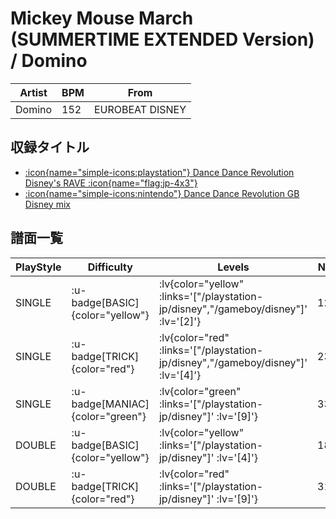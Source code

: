 # Mickey Mouse March (SUMMERTIME EXTENDED Version) / Domino

|Artist|BPM|From|
|------|---|----|
|Domino|152|EUROBEAT DISNEY|

## 収録タイトル

- [ :icon{name="simple-icons:playstation"} Dance Dance Revolution Disney's RAVE :icon{name="flag:jp-4x3"} ](/playstation-jp/disney)
- [ :icon{name="simple-icons:nintendo"} Dance Dance Revolution GB Disney mix](/gameboy/disney)

## 譜面一覧

|PlayStyle|Difficulty|Levels|Notes|Movie|
|---------|----------|------|-----|-----|
|SINGLE| :u-badge[BASIC]{color="yellow"} | :lv{color="yellow" :links='["/playstation-jp/disney","/gameboy/disney"]' :lv='[2]'} |126/0||
|SINGLE| :u-badge[TRICK]{color="red"} | :lv{color="red" :links='["/playstation-jp/disney","/gameboy/disney"]' :lv='[4]'} |231/0||
|SINGLE| :u-badge[MANIAC]{color="green"} | :lv{color="green" :links='["/playstation-jp/disney"]' :lv='[9]'} |337/0||
|DOUBLE| :u-badge[BASIC]{color="yellow"} | :lv{color="yellow" :links='["/playstation-jp/disney"]' :lv='[4]'} |186/0||
|DOUBLE| :u-badge[TRICK]{color="red"} | :lv{color="red" :links='["/playstation-jp/disney"]' :lv='[9]'} |316/0||
